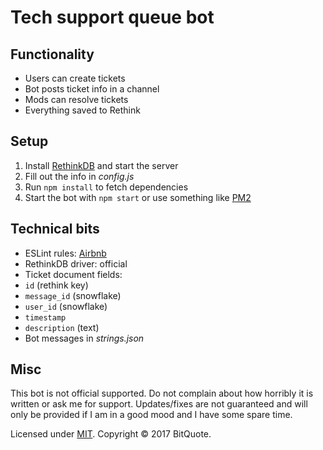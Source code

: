 # Tech support queue bot

## Functionality

 - Users can create tickets
 - Bot posts ticket info in a channel
 - Mods can resolve tickets
 - Everything saved to Rethink

## Setup

 1. Install [RethinkDB](https://www.rethinkdb.com/docs/install/) and start the server
 3. Fill out the info in *config.js*
 4. Run `npm install` to fetch dependencies
 5. Start the bot with `npm start` or use something like [PM2](http://pm2.keymetrics.io/)

## Technical bits

 - ESLint rules: [Airbnb](https://github.com/airbnb/javascript)
 - RethinkDB driver: official
 - Ticket document fields:
  - `id` (rethink key)
  - `message_id` (snowflake)
  - `user_id` (snowflake)
  - `timestamp`
  - `description` (text)
 - Bot messages in *strings.json*

## Misc

This bot is not official supported. Do not complain about how horribly it is written or ask me for support. Updates/fixes are not guaranteed and will only be provided if I am in a good mood and I have some spare time.

Licensed under [MIT](https://opensource.org/licenses/MIT). Copyright © 2017 BitQuote.
